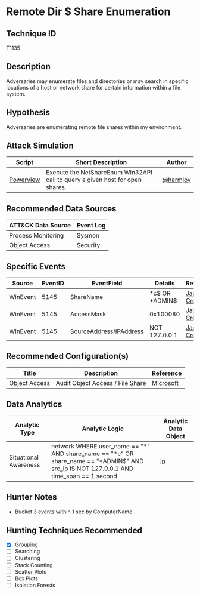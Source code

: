 # Remote Dir $ Share Enumeration
## Technique ID
T1135


## Description
Adversaries may enumerate files and directories or may search in specific locations of a host or network share for certain information within a file system.


## Hypothesis
Adversaries are enumerating remote file shares within my environment.

## Attack Simulation

| Script  | Short Description | Author | 
|---------|---------|---------|
| [Powerview](https://github.com/PowerShellMafia/PowerSploit/blob/master/Recon/PowerView.ps1#L7984)| Execute the NetShareEnum Win32API call to query a given host for open shares. | [@harmjoy](https://twitter.com/harmj0y) |



## Recommended Data Sources

| ATT&CK Data Source | Event Log |
|---------|---------|
|Process Monitoring| Sysmon |
|Object Access | Security|

## Specific Events

| Source | EventID | EventField | Details | Reference | 
|--------|---------|-------|---------|-----------| 
| WinEvent | 5145 | ShareName | *c$ OR *ADMIN$ | [Jack Crook](https://t.co/HSykx8LC6V) |
| WinEvent | 5145 | AccessMask | 0x100080 | [Jack Crook](https://t.co/HSykx8LC6V) |
| WinEvent | 5145 | SourceAddress/IPAddress | NOT 127.0.0.1 | [Jack Crook](https://t.co/HSykx8LC6V) |


## Recommended Configuration(s)
| Title | Description | Reference|
|---------|---------|---------|
| Object Access| Audit Object Access / File Share | [Microsoft](https://docs.microsoft.com/en-us/windows/security/threat-protection/auditing/advanced-security-audit-policy-settings#object-access)



## Data Analytics 

| Analytic Type  | Analytic Logic | Analytic Data Object |
|--------|---------|---------|
| Situational Awareness |  network WHERE user\_name == "\*" AND share\_name == "\*c" OR share\_name == "\*ADMIN$" AND src_ip IS NOT 127.0.0.1 AND time\_span == 1 second | [ip](https://github.com/Cyb3rWard0g/OSSEM/blob/master/detection_data_model/data_objects/ip.md) | 


## Hunter Notes
* Bucket 3 events within 1 sec by ComputerName


## Hunting Techniques Recommended

- [x] Grouping
- [ ] Searching
- [ ] Clustering
- [ ] Stack Counting
- [ ] Scatter Plots
- [ ] Box Plots
- [ ] Isolation Forests
